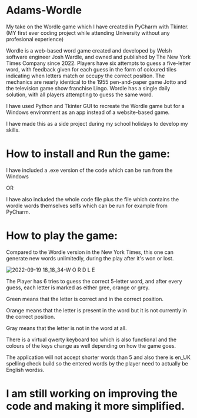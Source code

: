 # Adams-Wordle

My take on the Wordle game which I have created in PyCharm with Tkinter.
(MY first ever coding project while attending University without any profesional experience)

Wordle is a web-based word game created and developed by Welsh software engineer Josh Wardle, and owned and published by The New York Times Company since 2022. Players have six attempts to guess a five-letter word, with feedback given for each guess in the form of coloured tiles indicating when letters match or occupy the correct position. The mechanics are nearly identical to the 1955 pen-and-paper game Jotto and the television game show franchise Lingo. Wordle has a single daily solution, with all players attempting to guess the same word.

I have used Python and Tkinter GUI to recreate the Wordle game but for a Windows environment as an app instead of a website-based game.

I have made this as a side project during my school holidays to develop my skills. 

# How to install and Run the game:

I have included a .exe version of the code which can be run from the Windows

OR

I have also included the whole code file plus the file which contains the
wordle words themselves selfs which can be run for example from PyCharm.

# How to play the game:

Compared to the Wordle version in the New York Times, this one can generate new words unlimitedly, during the play after it's won or lost.

![2022-09-19 18_18_34-W O R D L E](https://user-images.githubusercontent.com/88449521/192344187-dcfbba09-5321-421e-be6d-6b3024139fd7.png)

The Player has 6 tries to guess the correct 5-letter word, and after every guess, each letter is marked as either gree, orange or grey.

Green means that the letter is correct and in the correct position.

Orange means that the letter is present in the word but it is not currently in the correct position.

Gray means that the letter is not in the word at all.

There is a virtual qwerty keyboard too which is also functional and the colours of the keys change as well depending on how the game goes.

The application will not accept shorter words than 5 and also there is en_UK spelling check build so the entered words by the player need to actually
be English wordss.


# I am still working on improving the code and making it more simplified. 

